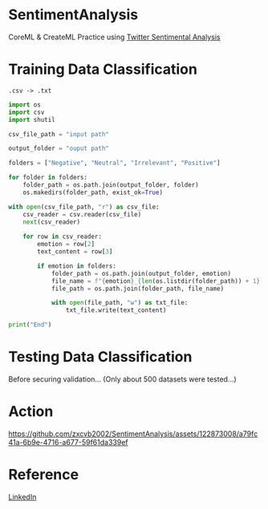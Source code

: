 # SentimentAnalysis

CoreML & CreateML Practice using [Twitter Sentimental Analysis](https://www.kaggle.com/datasets/jp797498e/twitter-entity-sentiment-analysis)

# Training Data Classification

```.csv -> .txt```

```Python
import os
import csv
import shutil

csv_file_path = "input path"

output_folder = "ouput path"

folders = ["Negative", "Neutral", "Irrelevant", "Positive"]

for folder in folders:
    folder_path = os.path.join(output_folder, folder)
    os.makedirs(folder_path, exist_ok=True)

with open(csv_file_path, "r") as csv_file:
    csv_reader = csv.reader(csv_file)
    next(csv_reader)
    
    for row in csv_reader:
        emotion = row[2]
        text_content = row[3]

        if emotion in folders:
            folder_path = os.path.join(output_folder, emotion)
            file_name = f"{emotion}_{len(os.listdir(folder_path)) + 1}.txt"
            file_path = os.path.join(folder_path, file_name)

            with open(file_path, "w") as txt_file:
                txt_file.write(text_content)

print("End")
```

# Testing Data Classification

Before securing validation...
(Only about 500 datasets were tested...)

# Action

https://github.com/zxcvb2002/SentimentAnalysis/assets/122873008/a79fc41a-6b9e-4716-a677-59f61da339ef

# Reference

[LinkedIn](https://www.linkedin.com/pulse/sentiment-analysis-coreml-filemaker-free-add-on-cris-ippolite/?trk=articles_directory)

